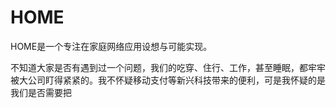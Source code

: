 # HOME

HOME是一个专注在家庭网络应用设想与可能实现。

不知道大家是否有遇到过一个问题，我们的吃穿、住行、工作，甚至睡眠，都牢牢被大公司盯得紧紧的。我不怀疑移动支付等新兴科技带来的便利，可是我怀疑的是我们是否需要把
